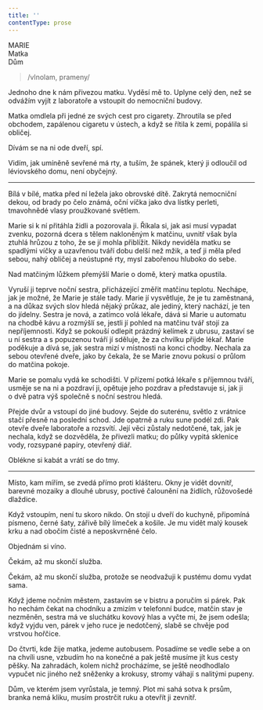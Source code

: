 ```yaml
---
title: ''
contentType: prose
---
```


<section>

MARIE  
Matka  
Dům

> /vlnolam, prameny/

Jednoho dne k nám přivezou matku. Vyděsí mě to. Uplyne celý den, než se odvážím vyjít z laboratoře a vstoupit do nemocniční budovy.

Matka omdlela při jedné ze svých cest pro cigarety. Zhroutila se před obchodem, zapálenou cigaretu v ústech, a když se řítila k zemi, popálila si obličej.

Dívám se na ni ode dveří, spí.

Vidím, jak umíněně sevřené má rty, a tuším, že spánek, který ji odloučil od léviovského domu, není obyčejný.

* * *

Bílá v bílé, matka před ní ležela jako obrovské dítě. Zakrytá nemocniční dekou, od brady po čelo známá, oční víčka jako dva lístky perleti, tmavohnědé vlasy proužkované světlem.

Marie si k ní přitáhla židli a pozorovala ji. Říkala si, jak asi musí vypadat zvenku, pozorná dcera s tělem nakloněným k matčinu, uvnitř však byla ztuhlá hrůzou z toho, že se jí mohla přiblížit. Nikdy neviděla matku se spadlými víčky a uzavřenou tváří dobu delší než mžik, a teď ji měla před sebou, nahý obličej a neústupné rty, mysl zabořenou hluboko do sebe.

Nad matčiným lůžkem přemýšlí Marie o domě, který matka opustila.

Vyruší ji teprve noční sestra, přicházející změřit matčinu teplotu. Nechápe, jak je možné, že Marie je stále tady. Marie jí vysvětluje, že je tu zaměstnaná, a na důkaz svých slov hledá nějaký průkaz, ale jediný, který nachází, je ten do jídelny. Sestra je nová, a zatímco volá lékaře, dává si Marie u automatu na chodbě kávu a rozmýšlí se, jestli jí pohled na matčinu tvář stojí za nepříjemnosti. Když se pokouší odlepit prázdný kelímek z ubrusu, zastaví se u ní sestra a s popuzenou tváří jí sděluje, že za chvilku přijde lékař. Marie poděkuje a dívá se, jak sestra mizí v místnosti na konci chodby. Nechala za sebou otevřené dveře, jako by čekala, že se Marie znovu pokusí o průlom do matčina pokoje.

Marie se pomalu vydá ke schodišti. V přízemí potká lékaře s příjemnou tváří, usměje se na ni a pozdraví ji, opětuje jeho pozdrav a představuje si, jak ji o dvě patra výš společně s noční sestrou hledá.

</section>

<section>

Přejde dvůr a vstoupí do jiné budovy. Sejde do suterénu, světlo z vrátnice stačí přesně na poslední schod. Jde opatrně a ruku sune podél zdi. Pak otevře dveře laboratoře a rozsvítí. Její věci zůstaly nedotčené, tak, jak je nechala, když se dozvěděla, že přivezli matku; do půlky vypitá sklenice vody, rozsypané papíry, otevřený diář.

Oblékne si kabát a vrátí se do tmy.

* * *

Místo, kam mířím, se zvedá přímo proti klášteru. Okny je vidět dovnitř, barevné mozaiky a dlouhé ubrusy, poctivé čalounění na židlích, růžovošedé dlaždice.

Když vstoupím, není tu skoro nikdo. On stojí u dveří do kuchyně, připomíná písmeno, černé šaty, zářivě bílý límeček a košile. Je mu vidět malý kousek krku a nad obočím čisté a neposkvrněné čelo.

Objednám si víno.

Čekám, až mu skončí služba.

Čekám, až mu skončí služba, protože se neodvažuji k pustému domu vydat sama.

Když jdeme nočním městem, zastavím se v bistru a poručím si párek. Pak ho nechám čekat na chodníku a zmizím v telefonní budce, matčin stav je nezměněn, sestra má ve sluchátku kovový hlas a vyčte mi, že jsem odešla; když vyjdu ven, párek v jeho ruce je nedotčený, slabě se chvěje pod vrstvou hořčice.

Do čtvrti, kde žije matka, jedeme autobusem. Posadíme se vedle sebe a on na chvíli usne, vzbudím ho na konečné a pak ještě musíme jít kus cesty pěšky. Na zahradách, kolem nichž procházíme, se ještě neodhodlalo vypučet nic jiného než sněženky a krokusy, stromy váhají s nalitými pupeny.

</section>

<section>

Dům, ve kterém jsem vyrůstala, je temný. Plot mi sahá sotva k prsům, branka nemá kliku, musím prostrčit ruku a otevřít ji zevnitř.

</section>

